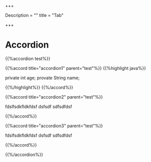 +++

Description = ""
title = "Tab"

+++

<!--

    <div class="panel-group" id="accordion">
        <div class="panel panel-default">
            <div class="panel-heading">
                <h4 class="panel-title">
                    <a data-toggle="collapse" data-parent="#accordion" href="#collapseOne">1. What is HTML?</a>
                </h4>
            </div>
            <div id="collapseOne" class="panel-collapse collapse in">
                <div class="panel-body">
                    <p>HTML stands for HyperText Markup Language. HTML is the main markup language for describing the structure of Web pages. <a href="http://www.tutorialrepublic.com/html-tutorial/" target="_blank">Learn more.</a></p>
                </div>
            </div>
        </div>
        <div class="panel panel-default">
            <div class="panel-heading">
                <h4 class="panel-title">
                    <a data-toggle="collapse" data-parent="#accordion" href="#collapseTwo">2. What is Bootstrap?</a>
                </h4>
            </div>
            <div id="collapseTwo" class="panel-collapse collapse">
                <div class="panel-body">
                    <p>Bootstrap is a powerful front-end framework for faster and easier web development. It is a collection of CSS and HTML conventions. <a href="http://www.tutorialrepublic.com/twitter-bootstrap-tutorial/" target="_blank">Learn more.</a></p>
                </div>
            </div>
        </div>
        <div class="panel panel-default">
            <div class="panel-heading">
                <h4 class="panel-title">
                    <a data-toggle="collapse" data-parent="#accordion" href="#collapseThree">3. What is CSS?</a>
                </h4>
            </div>
            <div id="collapseThree" class="panel-collapse collapse">
                <div class="panel-body">
                    <p>CSS stands for Cascading Style Sheet. CSS allows you to specify various style properties for a given HTML element such as colors, backgrounds, fonts etc. <a href="http://www.tutorialrepublic.com/css-tutorial/" target="_blank">Learn more.</a></p>
                </div>
            </div>
        </div>
    </div>
 

 -->




    

# Accordion

{{%accordion test%}}



{{%accord title="accordion1" parent="test"%}}
{{%highlight java%}} 

private int age;
provate String name;
 
{{%/highlight%}}
{{%/accord%}}

{{%accord title="accordion2" parent="test"%}}
 
 fdslfsdkfldkfdsf
 dsfsdf
 sdfsdfdsf

{{%/accord%}}


{{%accord title="accordion3" parent="test"%}}
 
 fdslfsdkfldkfdsf
 dsfsdf
 sdfsdfdsf

{{%/accord%}}

{{%/accordion%}}
 

 

 